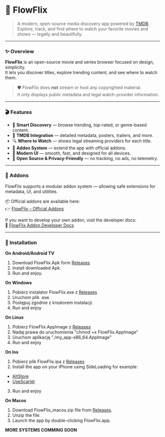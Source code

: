 # 🌊 FlowFlix

> A modern, open-source media discovery app powered by [TMDB](https://www.themoviedb.org).  
> Explore, track, and find where to watch your favorite movies and shows — legally and beautifully.

---

### ✨ Overview

**FlowFlix** is an open-source movie and series browser focused on design, simplicity.  
It lets you discover titles, explore trending content, and see where to watch them.

> 🛡️ FlowFlix does **not** stream or host any copyrighted material.  
> It only displays public metadata and legal watch-provider information.

---

### 🎬 Features

- 🧠 **Smart Discovery** — browse trending, top-rated, or genre-based content.  
- 🎥 **TMDB Integration** — detailed metadata, posters, trailers, and more.  
- 🔍 **Where to Watch** — shows legal streaming providers for each title.  
- 🧩 **Addon System** — extend the app with official addons.  
- 🎨 **Modern UI** — smooth, fast, and designed for all devices.  
- 🖤 **Open Source & Privacy-Friendly** — no tracking, no ads, no telemetry.

---

### 🧩 Addons

FlowFlix supports a modular addon system — allowing safe extensions for metadata, UI, and utilities.

📦 Official addons are available here:  
👉 [FlowFlix – Official Addons](https://github.com/FlowFlixApp/official-addons)

If you want to develop your own addon, visit the developer docs:  
📘 [FlowFlix Addon Developer Docs](https://flowflixapp.github.io/flowflix-addon-docs)

---

### 🚀 Installation

**On Android/Android TV**
1. Download FlowFlix.Apk form [Releases](https://github.com/FlowFlix/FlowFlix/releases)
2. Install downloaded Apk.
3. Run and enjoy.

**On Windows**
1. Pobierz instalator FlowFlix.exe z [Releases](https://github.com/FlowFlix/FlowFlix/releases)
2. Uruchom plik .exe.
3. Postępuj zgodnie z kreatorem instalacji.
4. Run and enjoy

**On Linux**
1. Pobierz FlowFlix.AppImage z [Releases](https://github.com/FlowFlix/FlowFlix/releases)
2. Nadaj prawa do uruchomienia "chmod +x FlowFlix.AppImage"
3. Uruchom aplikację "./my_app-x86_64.AppImage"
4. Run and enjoy

**On Ios**
1. Pobierz plik FlowFlix.ipa z [Releases](https://github.com/FlowFlix/FlowFlix/releases)
2. Install the app on your iPhone using SideLoading for example:
  - [AltStore](https://altstore.io/)
  - [UseScarlet](https://usescarlet.com/)
3. Run and enjoy

**On Macos**
1. Download  FlowFlix_macos.zip file from [Releases](https://github.com/FlowFlix/FlowFlix/releases).
2. Unzip the file.
3. Launch the app by double-clicking FlowFlix.app.

**MORE SYSTEMS COMMING SOON**
